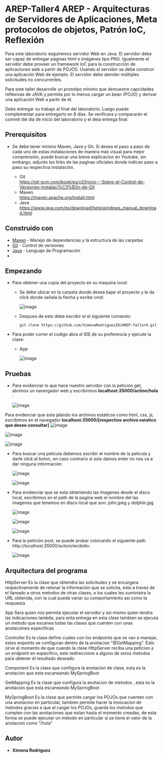 # AREP-Taller4 AREP - Arquitecturas de Servidores de Aplicaciones, Meta protocolos de objetos, Patrón IoC, Reflexión

Para este laboratorio seguiremos  servidor Web en Java. El servidor debe ser capaz de entregar páginas html e imágenes tipo PNG. Igualmente el servidor debe proveer un framework IoC para la construcción de aplicaciones web a partir de POJOS. Usando el servidor se debe construir una aplicación Web de ejemplo. El servidor debe atender múltiples solicitudes no concurrentes.

Para este taller desarrolle un prototipo mínimo que demuestre capcidades reflexivas de JAVA y permita por lo menos cargar un bean (POJO) y derivar una aplicación Web a partir de él. 

Debe entregar su trabajo al final del laboratorio. Luego puede complementar para entregarlo en 8 días. Se verificara y compararán el commit del día de inicio del laboratorio y el dela entrega final.

## Prerequisitos 

 * Se debe tener minimo Maven, Java y Git. Si desea el paso a paso de cada uno de estas instalaciones de manera más visual para mejor comprensión, puede buscar una breve explicacion en Youtube, sin embargo, adjunto los links de las paginas oficiales donde indican paso a paso su respectiva instalación.
   
    - Git <br>
      <https://git-scm.com/book/es/v2/Inicio---Sobre-el-Control-de-Versiones-Instalaci%C3%B3n-de-Git>
   - Maven <br>
      <https://maven.apache.org/install.html>
   - Java <br>
      <https://www.java.com/es/download/help/windows_manual_download.html>
     
## Construido con

 * [Maven](https://maven.apache.org/) - Manejo de dependencias y la estructura de las carpetas
 * [Git](https://git-scm.com/) - Control de versiones
 * [Java](https://www.java.com/en/download/help/whatis_java.html) - Lenguaje de Programación
 * 
## Empezando

  * Para obtener una copia del proyecto en su maquina local:
    
    - Se debe ubicar en la carpeta donde desea bajar el proyecto y le da click donde señala la flecha y esribe cmd:
   
      ![image](https://github.com/XimenaRodriguez20/AREP-Taller2/assets/123812926/52f8f03c-3b3e-48cf-bd2c-f7b029c2d8bb)
   
    - Despues de esto debe escribir el el siguiente comando:
   
      ~~~                  
      git clone https://github.com/XimenaRodriguez20/AREP-Taller4.git
      ~~~                                                                   

  * Para poder correr el codigo abra el IDE de su preferencia y ejecute la clase: 
     - App

       ![image](https://github.com/XimenaRodriguez20/AREP-Taller4/assets/123812926/798a9113-c439-4999-91bf-be1d9d737ee9)


  ## Pruebas
  
  * Para evidenciar lo que hace nuestro servidor con la petición get, abrimos un navergador web y escribrimos **localhost:35000/action/hola** :

     ![image](https://github.com/XimenaRodriguez20/AREP-Taller3/assets/123812926/9346c6b0-4c94-4a0d-9cf6-6b5a1d1322ce)

  Para evidenciar que esta jalando los archivos estaticos como html, css, js, escribimos en el navegador **localhost:35000/[respectivo archivo estatico que desee consultar]** 
   ![image](https://github.com/XimenaRodriguez20/AREP-Taller3/assets/123812926/4c75ba74-a898-4c73-8de6-b16b7b607852)

   ![image](https://github.com/XimenaRodriguez20/AREP-Taller3/assets/123812926/7b813e25-08a4-448b-b274-06ae23e97465)

   ![image](https://github.com/XimenaRodriguez20/AREP-Taller3/assets/123812926/5ab8527a-e656-4d8f-841f-4703e2024329)


  * Para buscar una pelicula debemos escribir el nombre de la pelicula y darle click al boton, en caso contrario si solo damos enter no nos va a dar ninguna información:
    
     ![image](https://github.com/XimenaRodriguez20/AREP-Taller2/assets/123812926/14d4b2e8-7840-4c24-868c-67bc0fa02578)

    ![image](https://github.com/XimenaRodriguez20/AREP-Taller2/assets/123812926/926e7d02-84b4-4b30-a0e0-94fa38ead6e9)

  * Para evidenciar que se esta obteniendo las imagenes desde el disco local, escribimos en el path de la pagina web el nombre del las imagenes que tenemos en disco local que son: john.jpeg y dolphin.jpg

    ![image](https://github.com/XimenaRodriguez20/AREP-Taller3/assets/123812926/33193bfe-2e17-4e0f-bb59-7cd120c0d139)

    ![image](https://github.com/XimenaRodriguez20/AREP-Taller2/assets/123812926/7faedfe9-51ea-4186-aecd-68ef24dec66a)

    ![image](https://github.com/XimenaRodriguez20/AREP-Taller2/assets/123812926/09f7d8bf-f2e2-489d-a931-63482627f7bb)

* Para la petición post, se puede probar colocando el siguiente path http://localhost:35000/action/recibido:

    ![image](https://github.com/XimenaRodriguez20/AREP-Taller3/assets/123812926/25e6b416-250d-4272-8702-d2f11fd01999)

## Arquitectura del programa

   HttpServer
    Es la clase que obtendra las solicitudes  y se encargara respectivamente de retonar la información que se solicita, esto a travez de el llamado a otros metodos de otras clases, a los cuales les suministra la URL obtenida, con la cual puede variar su comportamiento asi como la respuesta

   App 
    Sera quien nos permita ejecutar el servidor y asi mismo quien tendra las indicaciones lambda, para enta entrega en esta clase tambien se ejecuta un metodo que escanea todas las clases que cuenten con unas anotacoines especificas

   Controller
    Es la clase define cuales con los endpoints que se van a manejar, estos enpoints se configuran dentro de la anotacion "@GetMapping". Esto sirve al momento de que cuando la clase HttpServer reciba una peticion a un endpoint en especifico, este redireccione a alguno de estos metodos para obtener el resultado deseado
    
   Component
    Es la clase que configura la anotacion de clase, esta es la anotacion que esta escaneando MySpringBoot

   GetMapping
    Es la clase que configura la anotacion de metodos , esta es la anotacion que esta escaneando MySpringBoot
   
   MySpringBoot
    Es la clase que permite cargar los POJOs que cuenten con una anotacion en particular, tambien permite hacer la invocacion de metodos gracias a que al cargar los POJOs, guarda los metodos que cumplen con las anotaciones que estan hasta el momento creadas, de esta forma se puede ejecutar un metodo en particular si se tiene el valor de la anotacion como "/hola"

## Autor

* **Ximena Rodriguez** 
